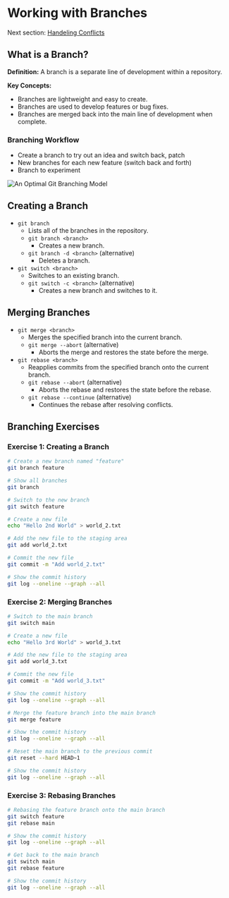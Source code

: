 # Working with Branches
Next section: [Handeling Conflicts](conflicts.md)

## What is a Branch?

**Definition:** A branch is a separate line of development within a repository.

**Key Concepts:**
- Branches are lightweight and easy to create.
- Branches are used to develop features or bug fixes.
- Branches are merged back into the main line of development when complete.

### Branching Workflow

- Create a branch to try out an idea and switch back, patch
- New branches for each new feature (switch back and forth)
- Branch to experiment

![An Optimal Git Branching Model](https://mergebase.com/blog/git-v-branching-model/images/git-V.webp)

## Creating a Branch
- `git branch`
    - Lists all of the branches in the repository.
    - `git branch <branch>`
        - Creates a new branch.
    - `git branch -d <branch>` (alternative)
        - Deletes a branch.
- `git switch <branch>`
    - Switches to an existing branch.
    - `git switch -c <branch>` (alternative)
        - Creates a new branch and switches to it.

## Merging Branches
- `git merge <branch>`
    - Merges the specified branch into the current branch.
    - `git merge --abort` (alternative)
        - Aborts the merge and restores the state before the merge.
- `git rebase <branch>`
    - Reapplies commits from the specified branch onto the current branch.
    - `git rebase --abort` (alternative)
        - Aborts the rebase and restores the state before the rebase.
    - `git rebase --continue` (alternative)
        - Continues the rebase after resolving conflicts.

## Branching Exercises

### Exercise 1: Creating a Branch
```bash	
# Create a new branch named "feature"
git branch feature

# Show all branches
git branch

# Switch to the new branch
git switch feature

# Create a new file
echo "Hello 2nd World" > world_2.txt

# Add the new file to the staging area
git add world_2.txt

# Commit the new file
git commit -m "Add world_2.txt"

# Show the commit history
git log --oneline --graph --all
```

### Exercise 2: Merging Branches
```bash
# Switch to the main branch
git switch main

# Create a new file
echo "Hello 3rd World" > world_3.txt

# Add the new file to the staging area
git add world_3.txt

# Commit the new file
git commit -m "Add world_3.txt"

# Show the commit history
git log --oneline --graph --all

# Merge the feature branch into the main branch
git merge feature

# Show the commit history
git log --oneline --graph --all

# Reset the main branch to the previous commit
git reset --hard HEAD~1

# Show the commit history
git log --oneline --graph --all
```

### Exercise 3: Rebasing Branches

```bash
# Rebasing the feature branch onto the main branch
git switch feature
git rebase main

# Show the commit history
git log --oneline --graph --all

# Get back to the main branch
git switch main
git rebase feature

# Show the commit history
git log --oneline --graph --all
```